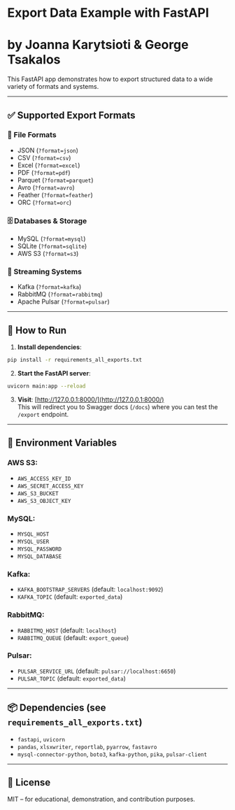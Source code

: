 # Export Data Example with FastAPI 
# by Joanna Karytsioti & George Tsakalos

This FastAPI app demonstrates how to export structured data to a wide variety of formats and systems.

---

## ✅ Supported Export Formats

### 📁 File Formats
- JSON (`?format=json`)
- CSV (`?format=csv`)
- Excel (`?format=excel`)
- PDF (`?format=pdf`)
- Parquet (`?format=parquet`)
- Avro (`?format=avro`)
- Feather (`?format=feather`)
- ORC (`?format=orc`)

### 🗄 Databases & Storage
- MySQL (`?format=mysql`)
- SQLite (`?format=sqlite`)
- AWS S3 (`?format=s3`)

### 🔄 Streaming Systems
- Kafka (`?format=kafka`)
- RabbitMQ (`?format=rabbitmq`)
- Apache Pulsar (`?format=pulsar`)

---

## 🚀 How to Run

1. **Install dependencies**:

```bash
pip install -r requirements_all_exports.txt
```

2. **Start the FastAPI server**:

```bash
uvicorn main:app --reload
```

3. **Visit**: [http://127.0.0.1:8000/](http://127.0.0.1:8000/)  
   This will redirect you to Swagger docs (`/docs`) where you can test the `/export` endpoint.

---

## 🔐 Environment Variables

### AWS S3:
- `AWS_ACCESS_KEY_ID`
- `AWS_SECRET_ACCESS_KEY`
- `AWS_S3_BUCKET`
- `AWS_S3_OBJECT_KEY`

### MySQL:
- `MYSQL_HOST`
- `MYSQL_USER`
- `MYSQL_PASSWORD`
- `MYSQL_DATABASE`

### Kafka:
- `KAFKA_BOOTSTRAP_SERVERS` (default: `localhost:9092`)
- `KAFKA_TOPIC` (default: `exported_data`)

### RabbitMQ:
- `RABBITMQ_HOST` (default: `localhost`)
- `RABBITMQ_QUEUE` (default: `export_queue`)

### Pulsar:
- `PULSAR_SERVICE_URL` (default: `pulsar://localhost:6650`)
- `PULSAR_TOPIC` (default: `exported_data`)

---

## 📦 Dependencies (see `requirements_all_exports.txt`)

- `fastapi`, `uvicorn`
- `pandas`, `xlsxwriter`, `reportlab`, `pyarrow`, `fastavro`
- `mysql-connector-python`, `boto3`, `kafka-python`, `pika`, `pulsar-client`

---

## 📄 License

MIT – for educational, demonstration, and contribution purposes.
